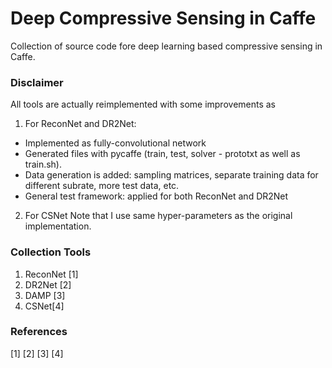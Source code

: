 # Deep Compressive Sensing in Caffe
Collection of source code fore deep learning based compressive sensing in Caffe. 

### Disclaimer 
All tools are actually reimplemented with some improvements as
1. For ReconNet and DR2Net: 
- Implemented as fully-convolutional network
- Generated files with pycaffe (train, test, solver - prototxt as well as train.sh).
- Data generation is added: sampling matrices, separate training data for different subrate, more test data, etc. 
- General test framework: applied for both ReconNet and DR2Net
2. For CSNet 
Note that I use same hyper-parameters as the original implementation.

### Collection Tools
1. ReconNet [1]
2. DR2Net [2]
3. DAMP [3]
4. CSNet[4]

### References
[1] 
[2]
[3]
[4]


